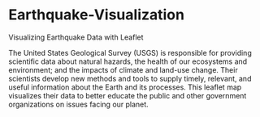 # Earthquake-Visualization
Visualizing Earthquake Data with Leaflet

The United States Geological Survey (USGS) is responsible for providing scientific data about natural hazards, the health of our ecosystems and environment; and the impacts of climate and land-use change. Their scientists develop new methods and tools to supply timely, relevant, and useful information about the Earth and its processes. This leaflet map visualizes their data to better educate the public and other government organizations on issues facing our planet.
